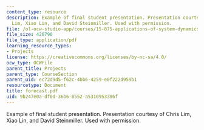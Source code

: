 ```yaml
---
content_type: resource
description: Example of final student presentation. Presentation courtesy of Chris
  Lim, Xiao Lin, and David Steinmiller. Used with permission.
file: /ol-ocw-studio-app/courses/15-875-applications-of-system-dynamics-spring-2004/9b247e0adf0d36b68552a5310953386f_forecast.pdf
file_size: 426790
file_type: application/pdf
learning_resource_types:
- Projects
license: https://creativecommons.org/licenses/by-nc-sa/4.0/
ocw_type: OCWFile
parent_title: Projects
parent_type: CourseSection
parent_uid: ec72d9d5-f62c-4bb6-4259-e0f222d959b1
resourcetype: Document
title: forecast.pdf
uid: 9b247e0a-df0d-36b6-8552-a5310953386f
---
```

Example of final student presentation. Presentation courtesy of Chris Lim, Xiao Lin, and David Steinmiller. Used with permission.